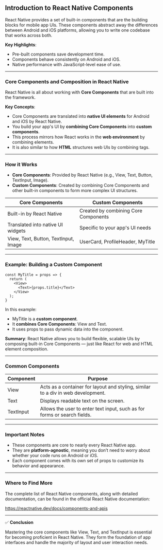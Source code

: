## Introduction to React Native Components

React Native provides a set of built-in components that are the building blocks for mobile app UIs. These components abstract away the differences between Android and iOS platforms, allowing you to write one codebase that works across both.

**Key Highlights**:
- Pre-built components save development time.
- Components behave consistently on Android and iOS.
- Native performance with JavaScript-level ease of use.

---

### Core Components and Composition in React Native

React Native is all about working with **Core Components** that are built into the framework.

**Key Concepts**:
- Core Components are translated into **native UI elements** for Android and iOS by React Native.
- You build your app's UI by **combining Core Components** into **custom components**.
- This process mirrors how React works in the **web environment** by combining elements.
- It is also similar to how **HTML** structures web UIs by combining tags.

---

### How it Works

- **Core Components**: Provided by React Native (e.g., View, Text, Button, TextInput, Image).
- **Custom Components**: Created by combining Core Components and other built-in components to form more complex UI structures.

<table class="notesTable">
  <thead>
    <tr class="tableHeader">
      <th class="tableCellHeader">Core Components</th>
      <th class="tableCellHeader">Custom Components</th>
    </tr>
  </thead>
  <tbody>
    <tr class="tableRow">
      <td class="tableCell">Built-in by React Native</td>
      <td class="tableCell">Created by combining Core Components</td>
    </tr>
    <tr class="tableRow">
      <td class="tableCell">Translated into native UI widgets</td>
      <td class="tableCell">Specific to your app's UI needs</td>
    </tr>
    <tr class="tableRow">
      <td class="tableCell">View, Text, Button, TextInput, Image</td>
      <td class="tableCell">UserCard, ProfileHeader, MyTitle</td>
    </tr>
  </tbody>
</table>

---

### Example: Building a Custom Component

```shell
const MyTitle = props => {
  return (
    <View>
      <Text>{props.title}</Text>
    </View>
  );
}
```

In this example:
- <span class="codeSnip">MyTitle</span> is a **custom component**.
- It **combines Core Components**: <span class="codeSnip">View</span> and <span class="codeSnip">Text</span>.
- It uses <span class="codeSnip">props</span> to pass dynamic data into the component.

**Summary**: React Native allows you to build flexible, scalable UIs by composing built-in Core Components — just like React for web and HTML element composition.

---

### Common Components

<table class="notesTable">
  <thead>
    <tr class="tableHeader">
      <th class="tableCellHeader">Component</th>
      <th class="tableCellHeader">Purpose</th>
    </tr>
  </thead>
  <tbody>
    <tr class="tableRow">
      <td class="tableCell">View</td>
      <td class="tableCell">Acts as a container for layout and styling, similar to a div in web development.</td>
    </tr>
    <tr class="tableRow">
      <td class="tableCell">Text</td>
      <td class="tableCell">Displays readable text on the screen.</td>
    </tr>
    <tr class="tableRow">
      <td class="tableCell">TextInput</td>
      <td class="tableCell">Allows the user to enter text input, such as for forms or search fields.</td>
    </tr>
  </tbody>
</table>

---

### Important Notes

- These components are core to nearly every React Native app.
- They are **platform-agnostic**, meaning you don’t need to worry about whether your code runs on Android or iOS.
- Each component comes with its own set of props to customize its behavior and appearance.

---

### Where to Find More

The complete list of React Native components, along with detailed documentation, can be found in the official React Native documentation:

<span class="emphasis">https://reactnative.dev/docs/components-and-apis</span>

---

✅ **Conclusion**

Mastering the core components like View, Text, and TextInput is essential for becoming proficient in React Native. They form the foundation of app interfaces and handle the majority of layout and user interaction needs.
